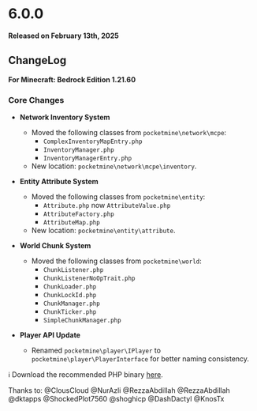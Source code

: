 # 6.0.0
**Released on February 13th, 2025**

## ChangeLog
**For Minecraft: Bedrock Edition 1.21.60**

### **Core Changes**  
- **Network Inventory System**  
  - Moved the following classes from `pocketmine\network\mcpe`:  
    - `ComplexInventoryMapEntry.php`  
    - `InventoryManager.php`  
    - `InventoryManagerEntry.php`  
  - New location: `pocketmine\network\mcpe\inventory`.  

- **Entity Attribute System**  
  - Moved the following classes from `pocketmine\entity`:  
    - `Attribute.php` now `AttributeValue.php`
    - `AttributeFactory.php`  
    - `AttributeMap.php`  
  - New location: `pocketmine\entity\attribute`.  
- **World Chunk System**
  - Moved the following classes from `pocketmine\world`:
    - `ChunkListener.php`
    - `ChunkListenerNoOpTrait.php`
    - `ChunkLoader.php`
    - `ChunkLockId.php`
    - `ChunkManager.php`
    - `ChunkTicker.php`
    - `SimpleChunkManager.php`

- **Player API Update**  
  - Renamed `pocketmine\player\IPlayer` to `pocketmine\player\PlayerInterface` for better naming consistency.  

:information_source: Download the recommended PHP binary [here](https://github.com/ClousClouds/PHP-Binaries/releases/tag/php-8.2-latest).

Thanks to: @ClousCloud @NurAzli @RezzaAbdillah @RezzaAbdillah @dktapps @ShockedPlot7560 @shoghicp @DashDactyl @KnosTx
